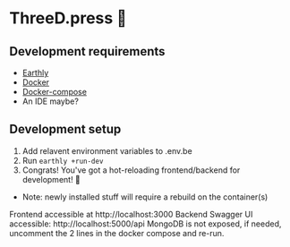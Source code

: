 # ThreeD.press 🚀

## Development requirements

- [Earthly](https://earthly.dev/)
- [Docker](https://docs.docker.com/engine/install/)
- [Docker-compose](https://docs.docker.com/compose/install/)
- An IDE maybe?

## Development setup

1. Add relavent environment variables to .env.be
1. Run `earthly +run-dev`
1. Congrats! You've got a hot-reloading frontend/backend for development! 🤩

- Note: newly installed stuff will require a rebuild on the container(s)

Frontend accessible at http://localhost:3000
Backend Swagger UI accessible: http://localhost:5000/api
MongoDB is not exposed, if needed, uncomment the 2 lines in the docker compose and re-run.
